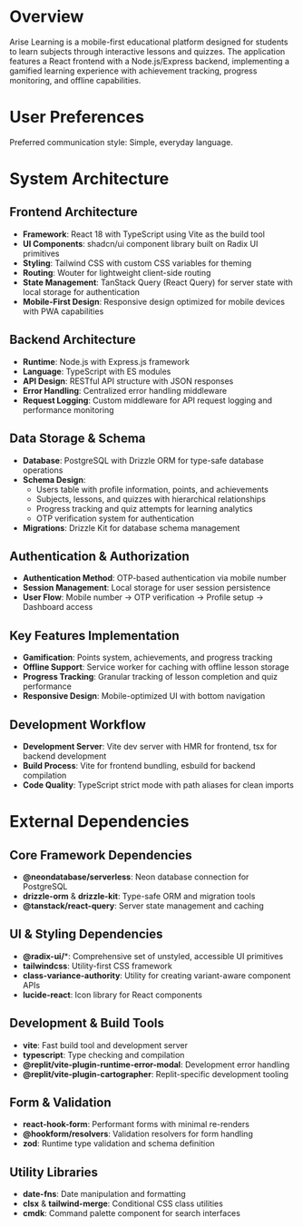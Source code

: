 # Overview

Arise Learning is a mobile-first educational platform designed for students to learn subjects through interactive lessons and quizzes. The application features a React frontend with a Node.js/Express backend, implementing a gamified learning experience with achievement tracking, progress monitoring, and offline capabilities.

# User Preferences

Preferred communication style: Simple, everyday language.

# System Architecture

## Frontend Architecture
- **Framework**: React 18 with TypeScript using Vite as the build tool
- **UI Components**: shadcn/ui component library built on Radix UI primitives
- **Styling**: Tailwind CSS with custom CSS variables for theming
- **Routing**: Wouter for lightweight client-side routing
- **State Management**: TanStack Query (React Query) for server state with local storage for authentication
- **Mobile-First Design**: Responsive design optimized for mobile devices with PWA capabilities

## Backend Architecture
- **Runtime**: Node.js with Express.js framework
- **Language**: TypeScript with ES modules
- **API Design**: RESTful API structure with JSON responses
- **Error Handling**: Centralized error handling middleware
- **Request Logging**: Custom middleware for API request logging and performance monitoring

## Data Storage & Schema
- **Database**: PostgreSQL with Drizzle ORM for type-safe database operations
- **Schema Design**: 
  - Users table with profile information, points, and achievements
  - Subjects, lessons, and quizzes with hierarchical relationships
  - Progress tracking and quiz attempts for learning analytics
  - OTP verification system for authentication
- **Migrations**: Drizzle Kit for database schema management

## Authentication & Authorization
- **Authentication Method**: OTP-based authentication via mobile number
- **Session Management**: Local storage for user session persistence
- **User Flow**: Mobile number → OTP verification → Profile setup → Dashboard access

## Key Features Implementation
- **Gamification**: Points system, achievements, and progress tracking
- **Offline Support**: Service worker for caching with offline lesson storage
- **Progress Tracking**: Granular tracking of lesson completion and quiz performance
- **Responsive Design**: Mobile-optimized UI with bottom navigation

## Development Workflow
- **Development Server**: Vite dev server with HMR for frontend, tsx for backend development
- **Build Process**: Vite for frontend bundling, esbuild for backend compilation
- **Code Quality**: TypeScript strict mode with path aliases for clean imports

# External Dependencies

## Core Framework Dependencies
- **@neondatabase/serverless**: Neon database connection for PostgreSQL
- **drizzle-orm** & **drizzle-kit**: Type-safe ORM and migration tools
- **@tanstack/react-query**: Server state management and caching

## UI & Styling Dependencies
- **@radix-ui/***: Comprehensive set of unstyled, accessible UI primitives
- **tailwindcss**: Utility-first CSS framework
- **class-variance-authority**: Utility for creating variant-aware component APIs
- **lucide-react**: Icon library for React components

## Development & Build Tools
- **vite**: Fast build tool and development server
- **typescript**: Type checking and compilation
- **@replit/vite-plugin-runtime-error-modal**: Development error handling
- **@replit/vite-plugin-cartographer**: Replit-specific development tooling

## Form & Validation
- **react-hook-form**: Performant forms with minimal re-renders
- **@hookform/resolvers**: Validation resolvers for form handling
- **zod**: Runtime type validation and schema definition

## Utility Libraries
- **date-fns**: Date manipulation and formatting
- **clsx** & **tailwind-merge**: Conditional CSS class utilities
- **cmdk**: Command palette component for search interfaces